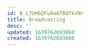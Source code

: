 ```yaml
---
id: B_L7UH6QFu0aATBdYkxNr
title: Broadcasting
desc: ''
updated: 1639762693868
created: 1639762693868
---
```


